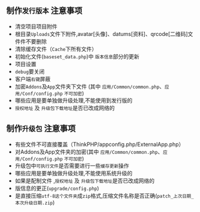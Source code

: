 ## 制作`发行版本` 注意事项
- 清空项目项目附件
 -  根目录`Uploads`文件下附件,avatar[头像]、datums[资料]、qrcode[二维码]文件件不要删除
- 清除缓存文件（`Cache`下所有文件）
- 初始化文件(`baseset_data.php`)中 `版本信息`部分的更新
- 项目设置
 - `debug`要关闭
 - 客户端`右键`屏蔽
- 加密`Addons`及`App`文件夹下文件 (其中 `应用/Common/common.php`、`应用/Conf/config.php` `不可加密`)
- 哪些应用是要单独做升级处理,不能使用到发行版的
- `授权地址` 及 `升级包下载地址`是否已改成网络的

## 制作`升级包` 注意事项
- 有些文件不可直接覆盖（ThinkPHP/appconfig.php/ExternalApp.php）
- 对Addons及App文件夹的加密(其中 `应用/Common/common.php`、`应用/Conf/config.php` `不可加密`)
- 升级包中`可执行文件`是否需要进行一些`缓存更新`操作
- 哪些应用是要单独做升级处理,不能使用系统升级的
- 如果是配制文件 ,`授权地址` 及 `升级包下载地址`是否已改成网络的
- 版信息的更正(`upgrade/config.php`)
- 是直接压缩`utf-8这个文件夹`成`zip`格式,压缩文件名称是否正确(`patch_上次日期_本次升级日期.zip`)


